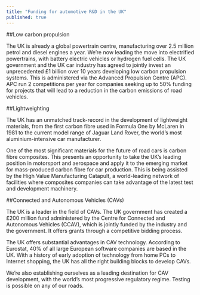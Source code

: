 ```yaml
---
title: "Funding for automotive R&D in the UK"
published: true
---
```

##Low carbon propulsion

The UK is already a global powertrain centre, manufacturing over 2.5 million petrol and diesel engines a year. We’re now leading the move into electrified powertrains, with battery electric vehicles or hydrogen fuel cells. The UK government and the UK car industry has agreed to jointly invest an unprecedented £1 billion over 10 years developing low carbon propulsion systems. This is administered via the Advanced Propulsion Centre (APC). APC run 2 competitions per year for companies seeking up to 50% funding for projects that will lead to a reduction in the carbon emissions of road vehicles.

##Lightweighting

The UK has an unmatched track-record in the development of lightweight materials, from the first carbon fibre used in Formula One by McLaren in 1981 to the current model range of Jaguar Land Rover, the world’s most aluminium-intensive car manufacturer.

One of the most significant materials for the future of road cars is carbon fibre composites.  This presents an opportunity to take the UK’s leading position in motorsport and aerospace and apply it to the emerging market for mass-produced carbon fibre for car production. This is being assisted by the High Value Manufacturing Catapult, a world-leading network of facilities where composites companies can take advantage of the latest test and development machinery. 

##Connected and Autonomous Vehicles (CAVs)

The UK is a leader in the field of CAVs. The UK government has created a £200 million fund administered by the Centre for Connected and Autonomous Vehicles (CCAV), which is jointly funded by the industry and the government. It offers grants through a competitive bidding process.

The UK offers substantial advantages in CAV technology. According to Eurostat, 40% of all large European software companies are based in the UK. With a history of early adoption of technology from home PCs to Internet shopping, the UK has all the right building blocks to develop CAVs. 

We’re also establishing ourselves as a leading destination for CAV development, with the world’s most progressive regulatory regime. Testing is possible on any of our roads.
